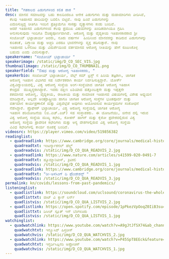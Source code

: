 ```yaml
---
title: "ಗತಕಾಲದ ಪಿಡುಗುಗಳಿಂದ ಕಲಿತ ಪಾಠ "
desc: ಮಾನವ ಸಮಾಜವನ್ನು ಬಹು ಕಾಲದಿಂದಲೂ ಅನೇಕ ಪಿಡುಗುಗಳು ಮತ್ತು ಮಹಾಮಾರಿಗಳು ಪೀಡಿಸಿವೆ,
  ಕೆಲವು ಇತಿಹಾಸದ ಹಾದಿಯನ್ನೇ ಬದಲಿಸಿ ಬಿಟ್ಟಿವೆ. ನಾವು ಹಿಂದೆ ಪಿಡುಗುಗಳನ್ನು
  ಎದುರಿಸುತ್ತಿದ್ದ ರೀತಿಗೂ ಇಂದಿನ ಪ್ರತಿಕ್ರಿಯೆಗೂ ಸಾಕಷ್ಟು ವ್ಯತ್ಯಾಸಗಳು ಕಂಡು ಬಂದಿವೆ. 
  ಆದರೆ ಇತಿಹಾಸದ ಪಿಡುಗುಗಳಿಂದ ಕೆಲವು ಪ್ರಮುಖ ವಿಷಯಗಳನ್ನು ಖಂಡಿತವಾಗಿಯೂ ಗ್ರಹಿಸಿ
  ಅನುಸರಿಸುವುದು ಇಂದಿಗೂ ಔಚಿತ್ಯಪೂರ್ಣವಾಗಿದೆ. ಆರೋಗ್ಯ ಮತ್ತು ವೈದ್ಯಕೀಯ ಇತಿಹಾಸಕಾರರಾದ ಶ್ರೀ
  ಸಂಜೋಯ್ ಭಟ್ಟಾಚಾರ್ಯ ಅವರು, ನೂರು ವರ್ಷಗಳ  ಹಿಂದಿನಿಂದ ಮಾನವರನ್ನು ಕಾಡಿರುವ ಪಿಡುಗುಗಳನ್ನು
  ಕುರಿತಂತೆ, ದಿಗ್ಬ್ರಾಂತಿ ಮತ್ತು ಅಚ್ಚರಿ ಎರಡೂ ಭಾವನೆಗಳನ್ನು ವ್ಯಕ್ತ ಪಡಿಸುತ್ತಾರೆ. ನಾವು
  ಇತಿಹಾಸದ ಒಳನೊಟ ಮತ್ತು ವಿಮರ್ಶೆಯಿಂದ ವರ್ತಮಾನದ ಆರೋಗ್ಯ ನೀತಿಯನ್ನು ಹೇಗೆ ರೂಪಿಸಿಕೊಳ್ಳ
  ಬಹುದು ಎಂದು ವಿವರಿಸುತ್ತಾರೆ.
speakername: "ಸಂಜೋಯ್‌ ಭಟ್ಟಾಚಾರ್ಯ "
speakerimage: /static/img/D_CO_SEC_VIS.jpg
thumbnailimage: /static/img/D_CO_THUMBNAIL.png
speakerfield: "ಔಷಧ ಮತ್ತು ಆರೋಗ್ಯ ಇತಿಹಾಸಕರರು, "
speakerbio: ಸಂಜೋಯ್ ಭಟ್ಟಾಚಾರ್ಯ, ವೆಲ್ಲ್‌ ಕಮ್‌ ಟ್ರಸ್ಟ್‌ ನ ಹಿರಿಯ ತಜ್ಞರಾಗಿ, ಜಾಗತಿಕ
  ಆರೋಗ್ಯ ಇತಿಹಾಸ ವಿಭಾಗದ ಸಹ ನಿರ್ದೇಶಕರಾಗಿ ಕಾರ್ಯ ನಿರ್ವಹಿಸುತ್ತಿದ್ದಾರೆ. ಯೋರ್ಕ್‌
  ವಿಶ್ವವಿದ್ಯಾಲಯದಲ್ಲಿ, ವಿಶ್ವ ಆರೋಗ್ಯ ಸಂಸ್ಥೆಯ ಅಂಗ-ಸಂಸ್ಥೆಯಾದ ಜಾಗತಿಕ ಆರೋಗ್ಯ ಇತಿಹಾಸ
  ಕೇಂದ್ರದ  ಮುಖ್ಯಸ್ಥರಾಗಿದ್ದಾರೆ. ಇವರು ದಕ್ಷಿಣ ಏಶಿಯಾದ ಹತ್ತೊಂಬತ್ತನೇ ಮತ್ತು ಇಪ್ಪತ್ತನೇ
  ಶತಮಾನದ ಆರೋಗ್ಯ, ವೈದ್ಯಕೀಯ, ರಾಜಕೀಯ ಮತ್ತು ಸಾಮಾಜಿಕ ಇತಿಹಾಸದ ವಿಷಯಗಳಲ್ಲಿ ವಿಶೇಷ ಅಧ್ಯಯನ
  ಮಾಡಿದ್ದಾರೆ, ಅಲ್ಲದೇ ಅಂತರ್ರಾಷ್ಟ್ರೀಯ ಹಾಗೂ ಜಾಗತಿಕ ಆರೋಗ್ಯ ಸಂಸ್ಥೆಗಳ ಭೂತಪೂರ್ವ ಮತ್ತು
  ವರ್ತಮಾನ ಕಾರ್ಯಪ್ರಣಾಲಿಕೆ ಮತ್ತು ವಿಶ್ವದೆಲ್ಲೆಡೆ ಅವುಗಳು ಆಯೋಜಿಸುವ ಕಾರ್ಯಕ್ರಮಗಳ ಸಂಶೋಧನೆ
  ನೆಡೆಸಿದ್ದಾರೆ. ಪ್ರೊಫೆಸರ್ ಭಟ್ಟಾಚಾರ್ಯ, ವಿಶ್ವ ಆರೋಗ್ಯ ಸಂಸ್ಥೆಯಲ್ಲಿ ಜಾಗತಿಕ ಆರೋಗ್ಯ
  ಇತಿಹಾಸ ಪರಿಯೋಜನೆಯ (ಜಿ.ಎಚ್.ಎಚ್)‌ ಸಹ ಸಂಸ್ಥಾಪಕರು. ಈ ಯೋಜನೆಯು, ಜಿನೇವ ದಲ್ಲಿ ಇರುವ
  ವಿಶ್ವ ಆರೋಗ್ಯ ಸಂಸ್ಥೆಯ ಮುಖ್ಯ ಕಛೇರಿ, ಕೋಪನ್ ಹಾಗನ್‌ ಮತ್ತು ಕೈರೋ ಪ್ರದೇಶದಲ್ಲಿರುವ ವಿಶ್ವ
  ಆರೋಗ್ಯ ಸಂಸ್ಥೆಯ ಪ್ರಾದೇಶಿಕ ಕಛೇರಿಗಳು ಮತ್ತು ಅನ್ಯ ದೇಶಗಳಲ್ಲಿರುವ ವಿಶ್ವ ಆರೋಗ್ಯ ಸಂಸ್ಥೆಯ
  ವಿವಿಧ ಕಛೇರಿಗಳಲ್ಲಿ ಕಾರ್ಯ ರೂಪಕ್ಕೆ ಬಂದಿದೆ.
videosrc: https://player.vimeo.com/video/519856382
readinglist:
  - quadreadlink: https://www.cambridge.org/core/journals/medical-history/article/international-health-and-the-limits-of-its-global-influence-bhutan-and-the-worldwide-smallpox-eradication-programme/439B3BCA121FD269945B4645B1DE37CE#
    quadreadtxt: ಇಂಟರ್ನ್ಯಾಶನಲ್ ಹೆಲ್ಥ್‌
    quadreadvis: /static/img/D_CO_QUA_READVIS_2.jpg
  - quadreadlink: https://www.nature.com/articles/s41599-020-0491-7
    quadreadtxt: ಹ್ಯೂಮ್ಯಾನಿಟೀಸ್‌, ಕ್ರಿಟಿಕಲಿ
    quadreadvis: /static/img/D_CO_QUA_READVIS_1.jpg
  - quadreadlink: https://www.cambridge.org/core/journals/medical-history/article/reassessing-the-foundations-worldwide-smallpox-eradication-195767/A95275198E1EC0668D7B15B240EBF1F0
    quadreadtxt: "ರೀ-ಅಸೆಸಿಂಗ್‌ ದಿ ಫೌ಼ಂಡೇಶನ್ಸ್ "
    quadreadvis: /static/img/D_CO_QUA_READVIS_3.jpg
permalink: kn/covids/lessons-from-past-pandemics/
listeninglist:
  - quadlistlink: https://soundcloud.com/uclsound/coronavirus-the-whole-story-what-can-we-learn-from-the-history-of-pandemics
    quadlisttxt: ವಾಟ್‌ ವಿ ಕ್ಯಾನ್‌ ಲರ್ನ್‌
    quadlistvis: /static/img/D_CO_QUA_LISTVIS_2.jpg
  - quadlistlink: https://open.spotify.com/episode/1pPkezVpOoqZ0IiB3su49v
    quadlisttxt: ಡಿಸೀಜ್‌ ಸ್ಲೂತ್‌ ಇನ್‌ ಬೆಂಗಳೂರು
    quadlistvis: /static/img/D_CO_QUA_LISTVIS_1.jpg
watchinglist:
  - quadwatchlink: https://www.youtube.com/watch?v=A9gJtJfSX74&ab_channel=CentreforSocialandEconomicProgress
    quadwatchtxt: ಇನ್ಕ್ಲೂಸಿವ್‌ ಹಿಸ್ಟರೀಸ್‌
    quadwatchvis: /static/img/D_CO_QUA_WATCHVIS_2.jpg
  - quadwatchlink: https://www.youtube.com/watch?v=P45SpT8EEck&feature=youtu.be&ab_channel=UniversityofYorkAudioVisualCentre
    quadwatchtxt: ಇನ್ಟರ್ಡಿಸಿಪ್ಲಿನರಿ ಅಪ್ರೋಚಸ್‌
    quadwatchvis: /static/img/D_CO_QUA_WATCHVIS_1.jpg
---
```

